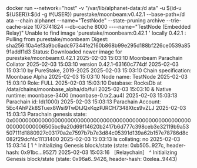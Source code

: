 <div id="termynal" data-termynal>
     <span data-ty="input"><span class="file-path"></span>docker run --network="host" -v "/var/lib/alphanet-data:/d ata" -u $(id-u ${USER}):$(id -g #{USER}) purestake/moonbeam:v0.42.1 --base-path=/d ata --chain alphanet --name="TestNode" --state-pruning archive --trie-cache-size 1073741824 --db-cache 8000 ----name="TestNode (Embedded Relay)"</span>
    <span data-ty>Unable to find image 'purestake/moonbeam:0.42.1 ' locally</span>
    <span data-ty>0.42.1 : Pulling from purestake/moonbeam</span>
    <span data-ty>Digest: sha256:10a4ef3a9bc6adc97344fe2160b868b99e295d188bf226ce0539a8591addf1d3</span>
    <span data-ty>Status: Downloaded newer image for purestake/moonbeam:0.42.1 </span>
    <span data-ty>2025-02-03 15:03:10 Moonbeam Parachain Collator</span>
    <span data-ty>2025-02-03 15:03:10 version 0.42.1-63160c774df</span>
    <span data-ty>2025-02-03 15:03:10 by PureStake, 2019-2025</span>
    <span data-ty>2025-02-03 15:03:10 Chain specification: Moonbase Alpha</span>
    <span data-ty>2025-02-03 15:03:10 Node name: TestNode</span>
    <span data-ty>2025-02-03 15:03:10 Role: FULL</span>
    <span data-ty>2025-02-03 15:03:10 Database: RocksDb at /data/chains/moonbase_alpha/db/full</span>
    <span data-ty>2025-02-03 15:03:10 & Native runtime: moonbase-3400 (moonbase-0.tx2.au4)</span>
    <span data-ty>2025-02-03 15:03:13 Parachain id: Id(1000)</span>
    <span data-ty>2025-02-03 15:03:13 Parachain Account: 5Ec4AhPZk8STuex8Wsi9TwDtJQxKqzPJRCH7348Xtcs9vZLJ</span>
    <span data-ty>2025-02-03 15:03:13 Parachain genesis state: 0x0000000000000000000000000000000000000000000000000000000000000000006505bc9a20d69f14620b2417b6d777c398ceb3e32119b9a53507111d1880927c03170a2e7597b7b7e3d84c05391d139a62b157e78786d8c082f29dcf4c11131400</span>
    <span data-ty>2025-02-03 15:03:13 Is collating: no</span>
    <span data-ty>2025-02-03 15:03:14 [ 1 ^ Initializing Genesis block/state (state: 0xb505..927c, header-hash: 0x91bc...9527)</span>
    <span data-ty>2025-02-03 15:03:16 ［Relaychain］ ^ Initializing Genesis block/state (state: 0x96a6..9426, header-hash: 0xelea..9443)</span>
</div>
